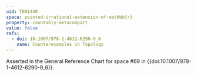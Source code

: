 ```yaml
---
uid: T001440
space: pointed-irrational-extension-of-mathbb{r}
property: countably-metacompact
value: false
refs:
  - doi: 10.1007/978-1-4612-6290-9_6
    name: Counterexamples in Topology
---
```

Asserted in the General Reference Chart for space #69 in
{{doi:10.1007/978-1-4612-6290-9_6}}.
